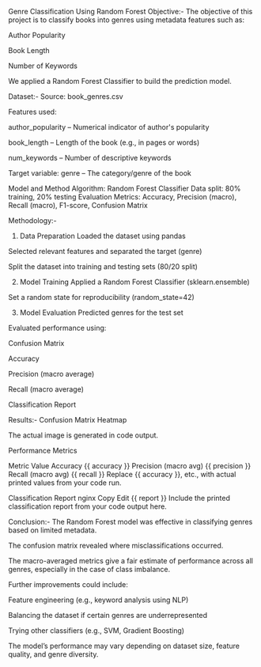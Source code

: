 Genre Classification Using Random Forest
Objective:-
The objective of this project is to classify books into genres using metadata features such as:

Author Popularity

Book Length

Number of Keywords

We applied a Random Forest Classifier to build the prediction model.

Dataset:-
Source: book_genres.csv

Features used:

author_popularity – Numerical indicator of author's popularity

book_length – Length of the book (e.g., in pages or words)

num_keywords – Number of descriptive keywords

Target variable: genre – The category/genre of the book

Model and Method
Algorithm: Random Forest Classifier
Data split: 80% training, 20% testing
Evaluation Metrics: Accuracy, Precision (macro), Recall (macro), F1-score, Confusion Matrix


Methodology:-
1. Data Preparation
Loaded the dataset using pandas

Selected relevant features and separated the target (genre)

Split the dataset into training and testing sets (80/20 split)

2. Model Training
Applied a Random Forest Classifier (sklearn.ensemble)

Set a random state for reproducibility (random_state=42)

3. Model Evaluation
Predicted genres for the test set

Evaluated performance using:

Confusion Matrix

Accuracy

Precision (macro average)

Recall (macro average)

Classification Report

Results:-
Confusion Matrix Heatmap

The actual image is generated in code output.

Performance Metrics

Metric	Value
Accuracy	{{ accuracy }}
Precision (macro avg)	{{ precision }}
Recall (macro avg)	{{ recall }}
Replace {{ accuracy }}, etc., with actual printed values from your code run.

Classification Report
nginx
Copy
Edit
{{ report }}
Include the printed classification report from your code output here.

Conclusion:-
The Random Forest model was effective in classifying genres based on limited metadata.

The confusion matrix revealed where misclassifications occurred.

The macro-averaged metrics give a fair estimate of performance across all genres, especially in the case of class imbalance.

Further improvements could include:

Feature engineering (e.g., keyword analysis using NLP)

Balancing the dataset if certain genres are underrepresented

Trying other classifiers (e.g., SVM, Gradient Boosting)



The model’s performance may vary depending on dataset size, feature quality, and genre diversity.



